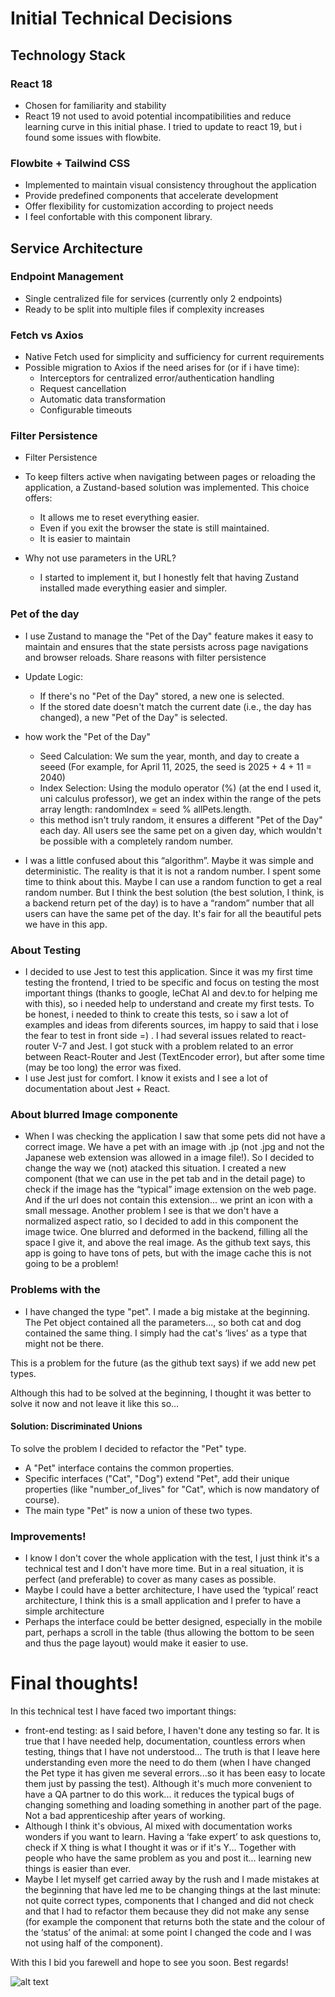 # Initial Technical Decisions

## Technology Stack

### React 18
- Chosen for familiarity and stability
- React 19 not used to avoid potential incompatibilities and reduce learning curve in this initial phase. I tried to update to react 19, but i found some issues with flowbite.

### Flowbite + Tailwind CSS
- Implemented to maintain visual consistency throughout the application
- Provide predefined components that accelerate development
- Offer flexibility for customization according to project needs
- I feel confortable with this component library.

## Service Architecture

### Endpoint Management
- Single centralized file for services (currently only 2 endpoints)
- Ready to be split into multiple files if complexity increases

### Fetch vs Axios
- Native Fetch used for simplicity and sufficiency for current requirements
- Possible migration to Axios if the need arises for (or if i have time):
  - Interceptors for centralized error/authentication handling
  - Request cancellation
  - Automatic data transformation
  - Configurable timeouts

### Filter Persistence

- Filter Persistence
- To keep filters active when navigating between pages or reloading the application, a Zustand-based solution was implemented. This choice offers:

  - It allows me to reset everything easier.
  - Even if you exit the browser the state is still maintained.
  - It is easier to maintain

- Why not use parameters in the URL?
  - I started to implement it, but I honestly felt that having Zustand installed made everything easier and simpler.

### Pet of the day
- I use Zustand to manage the "Pet of the Day" feature makes it easy to maintain and ensures that the state persists across page navigations and browser reloads. Share reasons with filter persistence

- Update Logic:
  - If there's no "Pet of the Day" stored, a new one is selected.
  - If the stored date doesn't match the current date (i.e., the day has changed), a new "Pet of the Day" is selected.
- how work the "Pet of the Day"
  - Seed Calculation: We sum the year, month, and day to create a seeed (For example, for April 11, 2025, the seed is 2025 + 4 + 11 = 2040)
  - Index Selection: Using the modulo operator (%) (at the end I used it, uni calculus professor), we get an index within the range of the pets array length: randomIndex = seed % allPets.length.
  - this method isn't truly random, it ensures a different "Pet of the Day" each day. All users see the same pet on a given day, which wouldn't be possible with a completely random number.
- I was a little confused about this “algorithm”. Maybe it was simple and deterministic. The reality is that it is not a random number. I spent some time to think about this. 
Maybe I can use a random function to get a real random number. But I think the best solution (the best solution, I think, is a backend return pet of the day) is to have a “random” number that all users can have the same pet of the day. It's fair for all the beautiful pets we have in this app.

### About Testing
- I decided to use Jest to test this application. Since it was my first time testing the frontend, I tried to be specific and focus on testing the most important things (thanks to google, leChat AI and dev.to for helping me with this), so i needed help to understand and create my first tests. To be honest, i needed to think to create this tests, so i saw a lot of examples and ideas from diferents sources, im happy to said that i lose the fear to test in front side =) . I had several issues related to react-router V-7 and Jest. I got stuck with a problem related to an error between React-Router and Jest (TextEncoder error), but after some time (may be too long) the error was fixed. 
- I use Jest just for comfort. I know it exists and I see a lot of documentation about Jest + React.

### About blurred Image componente
- When I was checking the application I saw that some pets did not have a correct image. We have a pet with an image with .jp (not .jpg and not the Japanese web extension was allowed in a image file!). 
So I decided to change the way we (not) atacked this situation. 
I created a new component (that we can use in the pet tab and in the detail page) to check if the image has the “typical” image extension on the web page. And if the url does not contain this extension... we print an icon with a small message.
Another problem I see is that we don't have a normalized aspect ratio, so I decided to add in this component the image twice. One blurred and deformed in the backend, filling all the space I give it, and above the real image. 
As the github text says, this app is going to have tons of pets, but with the image cache this is not going to be a problem!


### Problems with the
- I have changed the type "pet". I made a big mistake at the beginning. The Pet object contained all the parameters..., so both cat and dog contained the same thing. I simply had the cat's ‘lives’ as a type that might not be there.

This is a problem for the future (as the github text says) if we add new pet types.

Although this had to be solved at the beginning, I thought it was better to solve it now and not leave it like this so...
#### Solution: Discriminated Unions

To solve the problem I decided to refactor the "Pet" type.

 - A "Pet" interface contains the common properties.
 - Specific interfaces ("Cat", "Dog") extend "Pet", add their unique properties (like "number_of_lives" for "Cat", which is now mandatory of course).
 - The main type "Pet" is now a union of these two types.


### Improvements!
- I know I don't cover the whole application with the test, I just think it's a technical test and I don't have more time. But in a real situation, it is perfect (and preferable) to cover as many cases as possible.
- Maybe I could have a better architecture, I have used the ‘typical’ react architecture, I think this is a small application and I prefer to have a simple architecture
- Perhaps the interface could be better designed, especially in the mobile part, perhaps a scroll in the table (thus allowing the bottom to be seen and thus the page layout) would make it easier to use. 


# Final thoughts!
In this technical test I have faced two important things:
- front-end testing: as I said before, I haven't done any testing so far. It is true that I have needed help, documentation, countless errors when testing, things that I have not understood... The truth is that I leave here understanding even more the need to do them (when I have changed the Pet type it has given me several errors...so it has been easy to locate them just by passing the test). Although it's much more convenient to have a QA partner to do this work... it reduces the typical bugs of changing something and loading something in another part of the page. Not a bad apprenticeship after years of working.
- Although I think it's obvious, AI mixed with documentation works wonders if you want to learn. Having a ‘fake expert’ to ask questions to, check if X thing is what I thought it was or if it's Y... Together with people who have the same problem as you and post it... learning new things is easier than ever. 
- Maybe I let myself get carried away by the rush and I made mistakes at the beginning that have led me to be changing things at the last minute: not quite correct types, components that I changed and did not check and that I had to refactor them because they did not make any sense (for example the component that returns both the state and the colour of the ‘status’ of the animal: at some point I changed the code and I was not using half of the component).

With this I bid you farewell and hope to see you soon. Best regards!

![alt text]([http://url/to/img.png](https://imgur.com/a/mCECNaQ))
